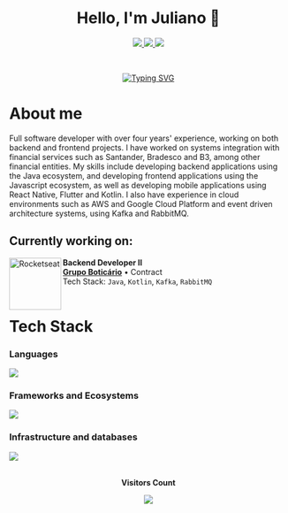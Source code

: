 <h1 align="center">Hello, I'm Juliano 👋</h1>

<p align="center">
  <a href="https://www.linkedin.com/in/julianoccmoreira/" target="_blank">
    <img src="https://img.shields.io/badge/LinkedIn-0077B5?style=for-the-badge&logo=linkedin&logoColor=white"/>
  </a>
  
  <a href="https://medium.com/@julianoccm" target="_blank">
    <img src="https://img.shields.io/badge/Medium-12100E?style=for-the-badge&logo=medium&logoColor=white"/>
  </a>

  <a href="mailto:julianocolerecmoreira@gmail.com" target="_blank">
    <img src="https://img.shields.io/badge/Gmail-D14836?style=for-the-badge&logo=gmail&logoColor=white"/>
  </a>
  
</p>


<br/>
<p align="center">
<a href="https://git.io/typing-svg"><img src="https://readme-typing-svg.demolab.com?font=Fira+Code&duration=4000&pause=1000&color=6C63FE&center=true&vCenter=true&multiline=true&random=false&width=700&height=40&lines=A+passionate+fullstack+developer+from+brazil." alt="Typing SVG"/></a>
</p>

# About me
Full software developer with over four years' experience, working on both backend and frontend projects. I have worked on systems integration with financial services such as Santander, Bradesco and B3, among other financial entities. My skills include developing backend applications using the Java ecosystem, and developing frontend applications using the Javascript ecosystem, as well as developing mobile applications using React Native, Flutter and Kotlin. I also have experience in cloud environments such as AWS and Google Cloud Platform and event driven architecture systems, using Kafka and RabbitMQ.

## Currently working on:

[<img align="left" height="94px" width="94px" alt="Rocketseat" src="https://github.com/user-attachments/assets/ea308a55-e39b-4c58-8aaf-b1b47dbc6431"/>]([https://rocketseat.com.br/](https://www.grupoboticario.com.br/))

**Backend Developer II** \
[**Grupo Boticário**](https://www.grupoboticario.com.br/) • Contract \
Tech Stack: `Java`, `Kotlin`, `Kafka`, `RabbitMQ`\
<br/>


# Tech Stack

<h3 align="left">Languages</h3>
<img src="https://skillicons.dev/icons?i=java,kotlin,cs,python,dart,ts,js,php" />

<h3 align="left">Frameworks and Ecosystems</h3>
<img src="https://skillicons.dev/icons?i=spring,kafka,rabbitmq,dotnet,django,flask,flutter,react,angular,vue,cypress,express,electron" />

<h3 align="left">Infrastructure and databases</h3>
<img src="https://skillicons.dev/icons?i=gcp,aws,terraform,nginx,docker,kubernetes,jenkins,mysql,postgresql,redis,elasticsearch,graphql,mongodb" />

<br/>
<div align="center">
<br><p align="centre"><b>Visitors Count</b></p>  
<p align="center"><img align="center" src="https://profile-counter.glitch.me/julianoccm/count.svg" /></p> 
<br></div>
